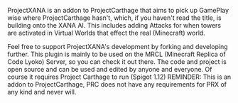 ProjectXANA is an addon to ProjectCarthage that aims to pick up GamePlay wise where ProjectCarthage hasn't, which, if you haven't read the title, is building onto the XANA AI. This includes adding Attacks for when towers are activated in Virtual Worlds that effect the real (Minecraft) world.

Feel free to support ProjectXANA's development by forking and developing further. This plugin is mainly to be used on the MRCL (Minecraft Replica of Code Lyoko) Server, so you can check it out there.
The code and project is open source and can be used and edited by anyone and everyone. Of course it requires Project Carthage to run (Spigot 1.12)
REMINDER: This is an addon to ProjectCarthage, PRC does not have any requirements for PRX of any kind and never will.
